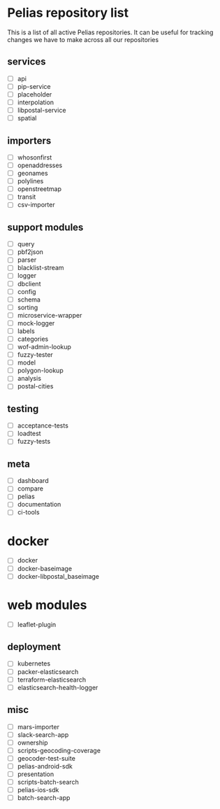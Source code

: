 # Pelias repository list

This is a list of all active Pelias repositories. It can be useful for tracking changes we have to make across all our repositories

## services
- [ ] api
- [ ] pip-service
- [ ] placeholder
- [ ] interpolation
- [ ] libpostal-service
- [ ] spatial

## importers
- [ ] whosonfirst
- [ ] openaddresses
- [ ] geonames
- [ ] polylines
- [ ] openstreetmap
- [ ] transit
- [ ] csv-importer

## support modules
- [ ] query
- [ ] pbf2json
- [ ] parser
- [ ] blacklist-stream
- [ ] logger
- [ ] dbclient
- [ ] config
- [ ] schema
- [ ] sorting
- [ ] microservice-wrapper
- [ ] mock-logger
- [ ] labels
- [ ] categories
- [ ] wof-admin-lookup
- [ ] fuzzy-tester
- [ ] model
- [ ] polygon-lookup
- [ ] analysis
- [ ] postal-cities

## testing
- [ ] acceptance-tests
- [ ] loadtest
- [ ] fuzzy-tests

## meta
- [ ] dashboard
- [ ] compare
- [ ] pelias
- [ ] documentation
- [ ] ci-tools

# docker
- [ ] docker
- [ ] docker-baseimage
- [ ] docker-libpostal_baseimage

# web modules
- [ ] leaflet-plugin

## deployment
- [ ] kubernetes
- [ ] packer-elasticsearch
- [ ] terraform-elasticsearch
- [ ] elasticsearch-health-logger

## misc
- [ ] mars-importer
- [ ] slack-search-app
- [ ] ownership
- [ ] scripts-geocoding-coverage
- [ ] geocoder-test-suite
- [ ] pelias-android-sdk
- [ ] presentation
- [ ] scripts-batch-search
- [ ] pelias-ios-sdk
- [ ] batch-search-app
